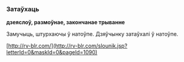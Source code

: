 ### Затаўхаць
**дзеяслоў, размоўнае, закончанае трыванне**

Замучыць, штурхаючы ў натоўпе. Дзяўчынку затаўхалі ў натоўпе.

<a rel="author">[http://rv-blr.com/](http://rv-blr.com/slounik.jsp?letterId=0&maskId=0&pageId=1090)</a>
